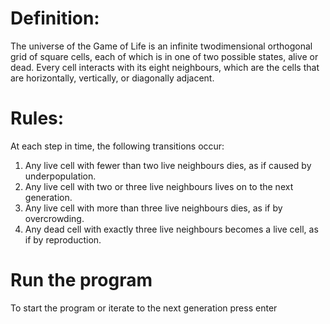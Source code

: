 

# Definition​:
The universe of the Game of Life is an infinite two­dimensional orthogonal grid of square cells, each of
which is in one of two possible states, alive​ or dead.​ Every cell interacts with its eight neighbours, which
are the cells that are horizontally, vertically, or diagonally adjacent.

# Rules​:
At each step in time, the following transitions occur:
1. Any live cell with fewer than two live neighbours dies​, as if caused by under­population.
2. Any live cell with two or three live neighbours lives​ on to the next generation.
3. Any live cell with more than three live neighbours dies​, as if by overcrowding.
4. Any dead cell with exactly three live neighbours becomes a live cell,​ as if by reproduction.

# Run the program

To start the program or iterate to the next generation press enter
